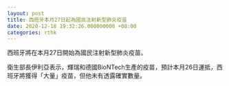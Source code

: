```yaml
---
layout: post
title: 西班牙本月27日起為國民注射新型肺炎疫苗
date: 2020-12-18 19:32:26.000000000 +08:00
categories: rthk
---
```


西班牙將在本月27日開始為國民注射新型肺炎疫苗。

衛生部長伊利亞表示，輝瑞和德國BioNTech生產的疫苗，預計本月26日運抵，西班牙將獲得「大量」疫苗，但他未有透露確實數量。
